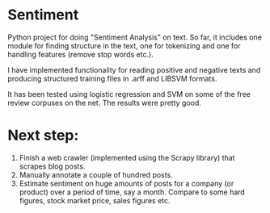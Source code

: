 Sentiment
=========

Python project for doing "Sentiment Analysis" on text.
So far, it includes one module for finding structure in the text,
one for tokenizing and one for handling features (remove stop words etc.).

I have implemented functionality for reading positive and negative texts
and producing structured training files in .arff and LIBSVM formats.

It has been tested using logistic regression and SVM on some of the free review
corpuses on the net. The results were pretty good.

Next step:
==========
1. Finish a web crawler (implemented using the Scrapy library) that scrapes blog posts.
2. Manually annotate a couple of hundred posts.
3. Estimate sentiment on huge amounts of posts for a company (or product) over a period of time,
say a month. Compare to some hard figures, stock market price, sales figures etc.
